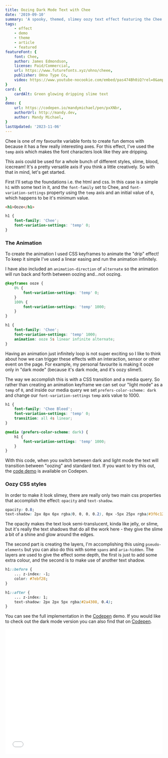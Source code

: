 ```yaml
---
title: Oozing Dark Mode Text with Chee
date: '2019-09-10'
summary: 'A spooky, themed, slimey oozy text effect featuring the Chee font by OhNo Type Co. Sometimes to get the effects you want you need to be a little creative! Fonts and design together can create a wonderful and whimsical experience.'
tags:
    - effect
    - demo
    - theme
    - article
    - featured
featureFont: {
    font: Chee, 
    author: James Edmondson,
    license: Paid/Commercial,
    url: https://www.futurefonts.xyz/ohno/cheee,
    publisher: OHno Type Co,   
    video: https://www.youtube-nocookie.com/embed/pas474Bh0iQ?rel=0&amp;controls=0&amp;showinfo=0"
}
card: {
    cardAlt: Green glowing dripping slime text
}
demo: {
    url: https://codepen.io/mandymichael/pen/pxXNbr,
    authorUrl: http://mandy.dev,
    author: Mandy Michael,
}
lastUpdated: '2023-11-06'
---
```


Chee is one of my favourite variable fonts to create fun demos with because it has a few really interesting axes. For this effect, I've used the `temp` axis which makes the font characters look like they are dripping.

This axis could be used for a whole bunch of different styles, slime, blood, icecream! It's a pretty versatile axis if you think a little creatively. So with that in mind, let's get started.

First I'll setup the foundations i.e. the html and css. In this case is a simple `h1` with some text in it, and the `font-family` set to Chee, and `font-variation-settings` property using the `temp` axis and an initial value of `0`, which happens to be it's minimum value.

```html
<h1>Ooze</h1>
```

```css
h1 {
    font-family: 'Chee';
    font-variation-settings: 'temp' 0;
}
```

### The Animation

To create the animation I used CSS keyframes to animate the "drip" effect! To keep it simple I've used a linear easing and run the animation infinitely.

I have also included an `animation-direction` of `alternate` so the animation will run back and forth between oozing and...not oozing.

```css
@keyframes ooze {
    0% {
        font-variation-settings: 'temp' 0;
    }
    100% {
        font-variation-settings: 'temp' 1000;
    }
}

h1 {
    font-family: 'Chee';
    font-variation-settings: 'temp' 1000;
    animation: ooze 5s linear infinite alternate;
}
```

Having an animation just infinitely loop is not super exciting so I like to think about how we can trigger these effects with an interaction, sensor or other event on the page. For example, my personal favourite is making it ooze only in "dark mode" (because it's dark mode, and it's oozy slime!).

The way we accomplish this is with a CSS transition and a media query. So rather than creating an animation keyframe we can set our "light mode" as a `temp` of `0`, and inside our media query we set `prefers-color-scheme: dark` and change our `font-variation-settings` `temp` axis value to 1000.

```css
h1 {
    font-family: 'Chee Bleed';
    font-variation-settings: 'temp' 0;
    transition: all 4s linear;
}

@media (prefers-color-scheme: dark) {
    h1 {
        font-variation-settings: 'temp' 1000;
    }
}
```

With this code, when you switch between dark and light mode the text will transition between "oozing" and standard text. If you want to try this out, the <a href="https://codepen.io/mandymichael/pen/xQxvPG">code demo</a> is available on Codepen.

### Oozy CSS styles

In order to make it look slimey, there are really only two main css properties that accomplish the effect: `opacity` and `text-shadow`.

```css
opacity: 0.8;
text-shadow: 2px 8px 6px rgba(0, 0, 0, 0.2), 0px -5px 25px rgba(#3f6c12, 1);
```

The opacity makes the text look semi-translucent, kinda like jelly, or slime, but it's really the text shadows that do all the work here - they give the slime a bit of a shine and glow around the edges.

The second part is creating the layers, I'm accomplishing this using `pseudo-elements` but you can also do this with some `spans` and `aria-hidden`. The layers are used to give the effect some depth, the first is just to add some extra colour, and the second is to make use of another text shadow.

```css
h1::before {
    ... z-index: -1;
    color: #7ebf28;
}

h1::after {
    ... z-index: 1;
    text-shadow: 2px 2px 5px rgba(#2a4308, 0.4);
}
```

You can see the full implementation in the [Codepen](https://codepen.io/mandymichael/pen/pxXNbr) demo. If you would like to check out the dark mode version you can also find that on [Codepen](https://codepen.io/mandymichael/pen/pxXNbr).

<div class="codepen"><div class="codepen"><iframe height="400" style="width: 100%;" scrolling="no" title="Oozing Text with Chee" src="//codepen.io/mandymichael/embed/pxXNbr/?height=300&theme-id=dark&default-tab=result" frameBorder="no" allowfullscreen="true"></iframe></div></div>
